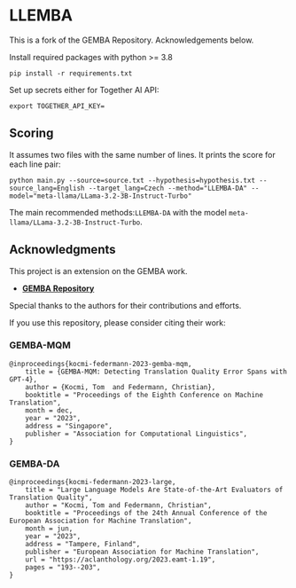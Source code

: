 # LLEMBA

This is a fork of the GEMBA Repository. Acknowledgements below.

Install required packages with python >= 3.8 

```
pip install -r requirements.txt
```

Set up secrets either for Together AI API: 

```
export TOGETHER_API_KEY=
```

## Scoring

It assumes two files with the same number of lines. It prints the score for each line pair:

```
python main.py --source=source.txt --hypothesis=hypothesis.txt --source_lang=English --target_lang=Czech --method="LLEMBA-DA" --model="meta-llama/LLama-3.2-3B-Instruct-Turbo"
```

The main recommended methods:`LLEMBA-DA` with the model `meta-llama/LLama-3.2-3B-Instruct-Turbo`.


## Acknowledgments

This project is an extension on the GEMBA work.

- **[GEMBA Repository](https://github.com/MicrosoftTranslator/GEMBA/)** 

Special thanks to the authors for their contributions and efforts.

If you use this repository, please consider citing their work:

### GEMBA-MQM 

    @inproceedings{kocmi-federmann-2023-gemba-mqm,
        title = {GEMBA-MQM: Detecting Translation Quality Error Spans with GPT-4},
        author = {Kocmi, Tom  and Federmann, Christian},
        booktitle = "Proceedings of the Eighth Conference on Machine Translation",
        month = dec,
        year = "2023",
        address = "Singapore",
        publisher = "Association for Computational Linguistics",
    }

### GEMBA-DA

    @inproceedings{kocmi-federmann-2023-large,
        title = "Large Language Models Are State-of-the-Art Evaluators of Translation Quality",
        author = "Kocmi, Tom and Federmann, Christian",
        booktitle = "Proceedings of the 24th Annual Conference of the European Association for Machine Translation",
        month = jun,
        year = "2023",
        address = "Tampere, Finland",
        publisher = "European Association for Machine Translation",
        url = "https://aclanthology.org/2023.eamt-1.19",
        pages = "193--203",
    }
